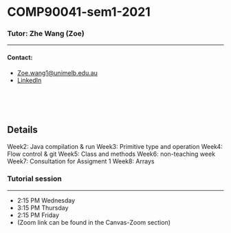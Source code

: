 # COMP90041-sem1-2021
### Tutor: Zhe Wang (Zoe)
---
#### Contact:
- Zoe.wang1@unimelb.edu.au
- [LinkedIn](www.linkedin.com/in/zoe-zhe-wang)

\
&nbsp;
\
&nbsp;

## Details
Week2: Java compilation & run
Week3: Primitive type and operation
Week4: Flow control & git
Week5: Class and methods
Week6: non-teaching week
Week7: Consultation for Assigment 1
Week8: Arrays 

### Tutorial session
---
- 2:15 PM Wednesday
- 3:15 PM Thursday
- 2:15 PM Friday
- (Zoom link can be found in the Canvas-Zoom section)


